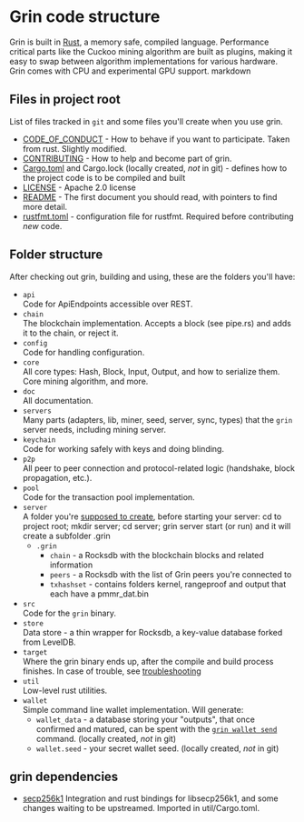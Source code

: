 # Grin code structure

Grin is built in [Rust](https://www.rust-lang.org/), a memory safe, compiled language. Performance critical parts like the Cuckoo mining algorithm are built as plugins, making it easy to swap between algorithm implementations for various hardware. Grin comes with CPU and experimental GPU support.
markdown
## Files in project root

List of files tracked in `git` and some files you'll create when you use grin.

- [CODE_OF_CONDUCT](../CODE_OF_CONDUCT.md) - How to behave if you want to participate. Taken from rust. Slightly modified.
- [CONTRIBUTING](../CONTRIBUTING.md) - How to help and become part of grin.
- [Cargo.toml](../Cargo.toml) and Cargo.lock (locally created, _not_ in git) - defines how to the project code is to be compiled and built
- [LICENSE](../LICENSE) - Apache 2.0 license
- [README](../README.md) - The first document you should read, with pointers to find more detail.
- [rustfmt.toml](../rustfmt.toml) - configuration file for rustfmt. Required before contributing _new_ code.

## Folder structure

After checking out grin, building and using, these are the folders you'll have:

- `api`\
 Code for ApiEndpoints accessible over REST.
- `chain`\
 The blockchain implementation. Accepts a block (see pipe.rs) and adds it to the chain, or reject it.
- `config`\
 Code for handling configuration.
- `core`\
 All core types: Hash, Block, Input, Output, and how to serialize them. Core mining algorithm, and more.
- `doc`\
 All documentation.
- `servers`\
 Many parts (adapters, lib, miner, seed, server, sync, types) that the `grin` server needs, including mining server.
- `keychain`\
 Code for working safely with keys and doing blinding.
- `p2p`\
 All peer to peer connection and protocol-related logic (handshake, block propagation, etc.).
- `pool`\
 Code for the transaction pool implementation.
- `server`\
 A folder you're [supposed to create](build.md#running-a-node), before starting your server: cd to project root; mkdir server; cd server; grin server start (or run) and it will create a subfolder .grin
  - `.grin`
    - `chain` - a Rocksdb with the blockchain blocks and related information
    - `peers` - a Rocksdb with the list of Grin peers you're connected to
    - `txhashset` - contains folders kernel, rangeproof and output that each have a pmmr_dat.bin
- `src`\
  Code for the `grin` binary.
- `store`\
  Data store - a thin wrapper for Rocksdb, a key-value database forked from LevelDB.
- `target`\
  Where the grin binary ends up, after the compile and build process finishes.
  In case of trouble, see [troubleshooting](https://github.com/mimblewimble/docs/wiki/Troubleshooting)
- `util`\
  Low-level rust utilities.
- `wallet`\
  Simple command line wallet implementation. Will generate:
  - `wallet_data` - a database storing your "outputs", that once confirmed and matured, can be spent with the [`grin wallet send`](wallet/usage.md) command. (locally created, *not* in git)
  - `wallet.seed` - your secret wallet seed. (locally created, *not* in git)

## grin dependencies

- [secp256k1](https://github.com/mimblewimble/rust-secp256k1-zkp)
  Integration and rust bindings for libsecp256k1, and some changes waiting to be upstreamed. Imported in util/Cargo.toml.
